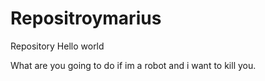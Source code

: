# Repositroymarius
Repository
Hello world

What are you going to do if im a robot and i want to kill you.
